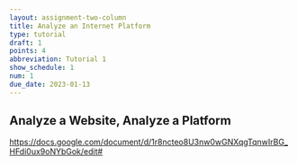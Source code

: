 ```yaml
---
layout: assignment-two-column
title: Analyze an Internet Platform
type: tutorial
draft: 1
points: 4
abbreviation: Tutorial 1
show_schedule: 1
num: 1
due_date: 2023-01-13
---
```


## Analyze a Website, Analyze a Platform


https://docs.google.com/document/d/1r8ncteo8U3nw0wGNXqgTqnwIrBG_HFdi0ux9oNYbGok/edit#